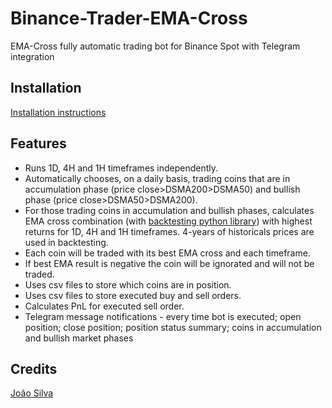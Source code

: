 # Binance-Trader-EMA-Cross
EMA-Cross fully automatic trading bot for Binance Spot with Telegram integration

## Installation
[Installation instructions](https://docs.google.com/document/d/1ERtxjcdrznMWXragmBh5ZimIn6_PGn2sde0j_x4CktA/edit?usp=sharing)


## Features
- Runs 1D, 4H and 1H timeframes independently.
- Automatically chooses, on a daily basis, trading coins that are in accumulation phase (price close>DSMA200>DSMA50) and bullish phase (price close>DSMA50>DSMA200).
- For those trading coins in accumulation and bullish phases, calculates EMA cross combination (with [backtesting python library](https://kernc.github.io/backtesting.py)) with highest returns for 1D, 4H and 1H timeframes. 4-years of historicals prices are used in backtesting. 
- Each coin will be traded with its best EMA cross and each timeframe. 
- If best EMA result is negative the coin will be ignorated and will not be traded. 
- Uses csv files to store which coins are in position.
- Uses csv files to store executed buy and sell orders.
- Calculates PnL for executed sell order.
- Telegram message notifications - every time bot is executed; open position; close position; position status summary; coins in accumulation and bullish market phases

## Credits

[João Silva](https://github.com/jptsantossilva)
